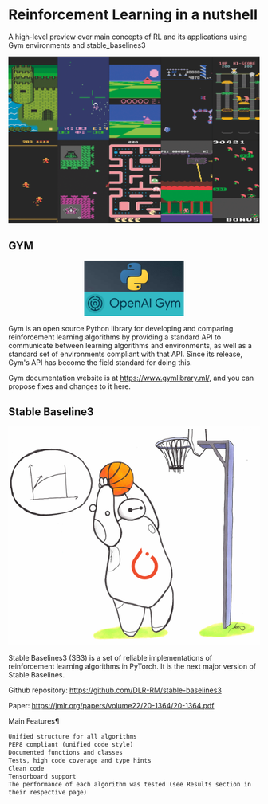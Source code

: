 # Reinforcement Learning in a nutshell
A high-level preview over main concepts of RL and its applications using Gym environments and stable_baselines3
<p align="center">
  <img src="https://github.com/EssamMohamedAbo-ElMkarem/Reinforcement-Learning-in-a-nutshell/blob/main/images/envs.png" />
</p>


## GYM
<p align="center">
  <img src="https://github.com/EssamMohamedAbo-ElMkarem/Reinforcement-Learning-in-a-nutshell/blob/main/images/gym.jpg", style="width:200px;"/>
</p>

Gym is an open source Python library for developing and comparing reinforcement learning algorithms by providing a standard API to communicate between learning algorithms and environments, as well as a standard set of environments compliant with that API. Since its release, Gym's API has become the field standard for doing this.

Gym documentation website is at https://www.gymlibrary.ml/, and you can propose fixes and changes to it here.

## Stable Baseline3
<p align="center">
  <img src="https://github.com/EssamMohamedAbo-ElMkarem/Reinforcement-Learning-in-a-nutshell/blob/main/images/stable.png" />
</p>
Stable Baselines3 (SB3) is a set of reliable implementations of reinforcement learning algorithms in PyTorch. It is the next major version of Stable Baselines.

Github repository: https://github.com/DLR-RM/stable-baselines3

Paper: https://jmlr.org/papers/volume22/20-1364/20-1364.pdf

Main Features¶

    Unified structure for all algorithms
    PEP8 compliant (unified code style)
    Documented functions and classes
    Tests, high code coverage and type hints
    Clean code
    Tensorboard support
    The performance of each algorithm was tested (see Results section in their respective page)
